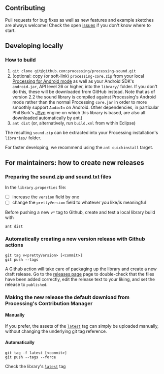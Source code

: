 ## Contributing

Pull requests for bug fixes as well as new features and example sketches are always welcome! Check the open [issues](https://github.com/processing/processing-sound/issues) if you don't know where to start.

## Developing locally

### How to build

1. `git clone git@github.com:processing/processing-sound.git`
2. (optional: copy (or soft-link) `processing-core.zip` from your local [Processing for Android mode](https://github.com/processing/processing-android/releases/tag/latest) as well as your Android SDK's `android.jar`, API level 26 or higher, into the `library/` folder. If you don't do this, these will be downloaded from GitHub instead. Note that as of version 2.2 the sound library is compiled against Processing's Android mode rather than the normal Processing `core.jar` in order to more smoothly support `AudioIn` on Android. Other dependencies, in particular Phil Burk's [JSyn](http://www.softsynth.com/jsyn/) engine on which this library is based, are also all downloaded automatically by ant.)
3. `ant dist` (or, alternatively, run `build.xml` from within Eclipse)

The resulting `sound.zip` can be extracted into your Processing installation's `libraries/` folder.

For faster developing, we recommend using the `ant quickinstall` target.

## For maintainers: how to create new releases

### Preparing the sound.zip and sound.txt files

In the `library.properties` file:

- [ ] increase the `version` field by one
- [ ] change the `prettyVersion` field to whatever you like/is meaningful

Before pushing a new `v*` tag to Github, create and test a local library build with

```
ant dist
```

### Automatically creating a new version release with Github actions

```
git tag v<prettyVersion> [<commit>]
git push --tags
```

A Github action will take care of packaging up the library and create a new draft release. Go to the [releases page](https://github.com/processing/processing-sound/releases) page to double-check that the files have been added correctly, edit the release text to your liking, and set the release to `published`.

### Making the new release the default download from Processing's Contribution Manager

#### Manually

If you prefer, the assets of the [`latest`](https://github.com/processing/processing-sound/releases/tag/latest) tag can simply be uploaded manually, without changing the underlying git tag reference.

#### Automatically

```
git tag -f latest [<commit>]
git push --tags --force
```

Check the library's [`latest`](https://github.com/processing/processing-sound/releases/tag/latest) tag
